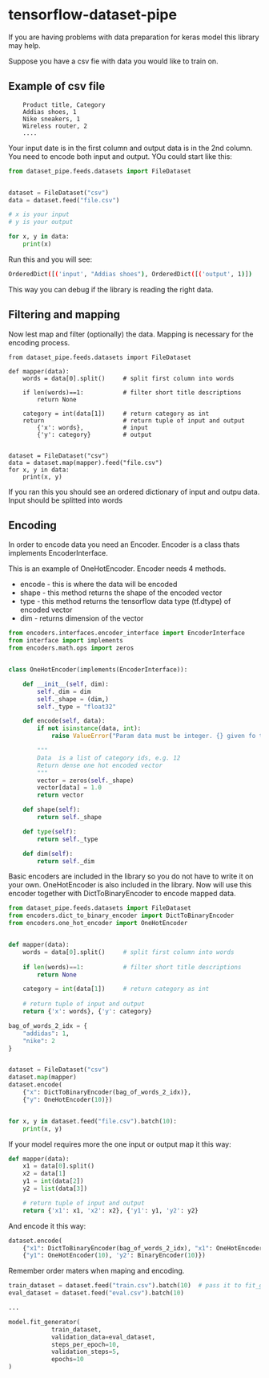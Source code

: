 # tensorflow-dataset-pipe

If you are having problems with data preparation for keras model this library may help.

Suppose you have a csv fie with data you would like to train on. 

## Example of csv file

```csv
    Product title, Category
    Addias shoes, 1
    Nike sneakers, 1
    Wireless router, 2
    ....
```

Your input date is in the first column and output data is in the 2nd column.
You need to encode both input and output. YOu could start like this:

```python
from dataset_pipe.feeds.datasets import FileDataset


dataset = FileDataset("csv")
data = dataset.feed("file.csv")

# x is your input
# y is your output

for x, y in data:
    print(x)

```

Run this and you will see:

```bash
OrderedDict([('input', "Addias shoes"), OrderedDict([('output', 1)])
```

This way you can debug if the library is reading the right data.

## Filtering and mapping

Now lest map and filter (optionally) the data. Mapping is necessary for the encoding process.
 
```
from dataset_pipe.feeds.datasets import FileDataset

def mapper(data):
    words = data[0].split()     # split first column into words
    
    if len(words)==1:           # filter short title descriptions
        return None

    category = int(data[1])     # return category as int
    return                      # return tuple of input and output
        {'x': words},           # input
        {'y': category}         # output


dataset = FileDataset("csv")
data = dataset.map(mapper).feed("file.csv")
for x, y in data:
    print(x, y)

```

If you ran this you should see an ordered dictionary of input and outpu data. 
Input should be splitted into words

## Encoding

In order to encode data you need an Encoder. Encoder is a class thats implements EncoderInterface.


This is an example of OneHotEncoder. Encoder needs 4 methods. 

* encode - this is where the data will be encoded
* shape - this method returns the shape of the encoded vector
* type - this method returns the tensorflow data type (tf.dtype) of encoded vector
* dim - returns dimension of the vector

```python
from encoders.interfaces.encoder_interface import EncoderInterface
from interface import implements
from encoders.math.ops import zeros


class OneHotEncoder(implements(EncoderInterface)):

    def __init__(self, dim):
        self._dim = dim
        self._shape = (dim,)
        self._type = "float32"

    def encode(self, data):
        if not isinstance(data, int):
            raise ValueError("Param data must be integer. {} given fo type {}".format(data, type(data)))

        """
        Data  is a list of category ids, e.g. 12
        Return dense one hot encoded vector
        """
        vector = zeros(self._shape)
        vector[data] = 1.0
        return vector

    def shape(self):
        return self._shape

    def type(self):
        return self._type

    def dim(self):
        return self._dim

```

Basic encoders are included in the library so you do not have to write it on your own.
OneHotEncoder is also included in the library. Now will use this encoder together with DictToBinaryEncoder to 
encode mapped data.

```python
from dataset_pipe.feeds.datasets import FileDataset
from encoders.dict_to_binary_encoder import DictToBinaryEncoder
from encoders.one_hot_encoder import OneHotEncoder


def mapper(data):
    words = data[0].split()     # split first column into words
    
    if len(words)==1:           # filter short title descriptions
        return None

    category = int(data[1])     # return category as int
    
    # return tuple of input and output
    return {'x': words}, {'y': category}     

bag_of_words_2_idx = {
    "addidas": 1,
    "nike": 2
}


dataset = FileDataset("csv")
dataset.map(mapper)
dataset.encode(
    {"x": DictToBinaryEncoder(bag_of_words_2_idx)}, 
    {"y": OneHotEncoder(10)})


for x, y in dataset.feed("file.csv").batch(10):
    print(x, y)

```

If your model requires more the one input or output map it this way:

```python
def mapper(data):
    x1 = data[0].split()
    x2 = data[1]
    y1 = int(data[2])    
    y2 = list(data[3])

    # return tuple of input and output
    return {'x1': x1, 'x2': x2}, {'y1': y1, 'y2': y2} 
```

And encode it this way:

```python
dataset.encode(
    {"x1": DictToBinaryEncoder(bag_of_words_2_idx), "x1": OneHotEncoder(10)}, 
    {"y1": OneHotEncoder(10), 'y2': BinaryEncoder(10)})
```

Remember order maters when maping and encoding.  

```python
train_dataset = dataset.feed("train.csv").batch(10)  # pass it to fit_generator method in keras
eval_dataset = dataset.feed("eval.csv").batch(10)

...

model.fit_generator(
            train_dataset,
            validation_data=eval_dataset,
            steps_per_epoch=10,
            validation_steps=5,
            epochs=10
)
```